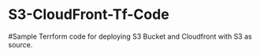 # S3-CloudFront-Tf-Code

#Sample Terrform code for deploying S3 Bucket and Cloudfront with S3 as source. 
